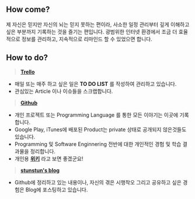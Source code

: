 
## How come?

제 자신은 믿지만 자신의 뇌는 믿지 못하는 편이라, 사소한 일정 관리부터 깊게 이해하고 싶은 부분까지 기록하는 것을 즐기는 편입니다. 광범위한 인터넷 환경에서 조금 더 효율적으로 정보를 관리하고, 지속적으로 리마인드 할 수 있었으면 합니다.

## How to do?

> **[Trello](http://trello.com)**
- 매일 또는 매주 하고 싶은 일은 **TO DO LIST** 를 작성하여 관리하고 있습니다.
- 관심있는 Article 이나 이슈들을 스크랩합니다. 

> **[Github](https://github.com/wjdsupj)**
- 개인 프로젝트 또는 Programming Language 를 통한 모든 이야기는 이곳에 기록합니다.
- Google Play, iTunes에 배포된 Product는 private 상태로 공개되지 않은것들도 있습니다.
- Programming 및 Software Enginnering 전반에 대한 개인적인 경험 및 학습 결과물을 정리합니다. 
- 개인용 **[위키](https://github.com/wjdsupj)** 라고 보면 좋겠군요!

> **[stunstun's blog](http://stunstun.tistory.com)**
- Github에 정리하고 있는 내용이나, 자신의 겪은 시행착오 그리고 공유하고 싶은 경험은 Blog에 포스팅하고 있습니다.





